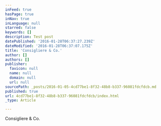 ```yaml
---
inFeed: true
hasPage: true
inNav: true
inLanguage: null
starred: false
keywords: []
description: Test post
datePublished: '2016-01-28T06:37:27.239Z'
dateModified: '2016-01-28T06:37:07.175Z'
title: 'Consigliere & Co.'
author: []
authors: []
publisher:
  favicon: null
  name: null
  domain: null
  url: null
sourcePath: _posts/2016-01-05-4cd77be1-8f32-48b8-b337-96081fdcfdcb.md
published: true
url: 4cd77be1-8f32-48b8-b337-96081fdcfdcb/index.html
_type: Article

---
```

Consigliere & Co.